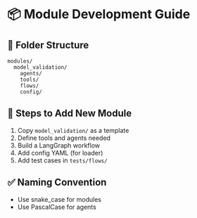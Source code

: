 # 📦 Module Development Guide

## 📁 Folder Structure

```
modules/
  model_validation/
    agents/
    tools/
    flows/
    config/
```

## 🧪 Steps to Add New Module

1. Copy `model_validation/` as a template
2. Define tools and agents needed
3. Build a LangGraph workflow
4. Add config YAML (for loader)
5. Add test cases in `tests/flows/`

## ✅ Naming Convention

- Use snake_case for modules
- Use PascalCase for agents
